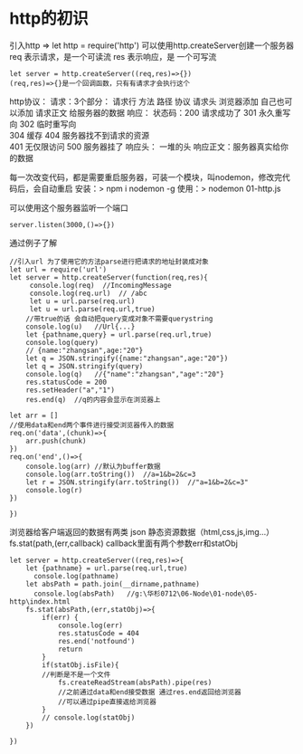 # http的初识
引入http => let http = require('http')
可以使用http.createServer创建一个服务器
req 表示请求，是一个可读流     res 表示响应，是 一个可写流

    let server = http.createServer((req,res)=>{})
    (req,res)=>{}是一个回调函数，只有有请求才会执行这个

http协议：
     请求：3个部分：
         请求行  方法  路径  协议
         请求头  浏览器添加 自己也可以添加
         请求正文  给服务器的数据
     响应：
         状态码：200 请求成功了
                 301 永久重写向 
                 302 临时重写向                  
                 304 缓存
                 404 服务器找不到请求的资源  
                 401 无仅限访问 
                 500 服务器挂了
         响应头： 一堆的头
         响应正文：服务器真实给你的数据
         
每一次改变代码，都是需要重启服务器，可装一个模块，叫nodemon，修改完代码后，会自动重启
 安装：> npm i nodemon -g
 使用：> nodemon 01-http.js
 
 可以使用这个服务器监听一个端口
  
    server.listen(3000,()=>{})
通过例子了解

    //引入url 为了使用它的方法parse进行把请求的地址封装成对象
    let url = require('url')
    let server = http.createServer(function(req,res){
         console.log(req)  //IncomingMessage
         console.log(req.url)  // /abc
         let u = url.parse(req.url)
         let u = url.parse(req.url,true)   
        //带true的话 会自动把query变成对象不需要querystring
        console.log(u)   //Url{...}
        let {pathname,query} = url.parse(req.url,true)
        console.log(query) 
        // {name:"zhangsan",age:"20"}
        let q = JSON.stringify({name:"zhangsan",age:"20"})
        let q = JSON.stringify(query)
        console.log(q)   //{"name":"zhangsan","age":"20"}
        res.statusCode = 200
        res.setHeader("a","1")
        res.end(q)  //q的内容会显示在浏览器上

    let arr = []
    //使用data和end两个事件进行接受浏览器传入的数据
    req.on('data',(chunk)=>{
        arr.push(chunk)
    })
    req.on('end',()=>{
        console.log(arr) //默认为buffer数据
        console.log(arr.toString())  //a=1&b=2&c=3
        let r = JSON.stringify(arr.toString())  //"a=1&b=2&c=3"
        console.log(r)
    })

    })
    
浏览器给客户端返回的数据有两类
json  静态资源数据（html,css,js,img...）
fs.stat(path,(err,callback)  callback里面有两个参数err和statObj

    let server = http.createServer((req,res)=>{
        let {pathname} = url.parse(req.url,true)
          console.log(pathname)
        let absPath = path.join(__dirname,pathname)
          console.log(absPath)   //g:\华杉0712\06-Node\01-node\05-http\index.html
        fs.stat(absPath,(err,statObj)=>{
            if(err) {
                console.log(err)
                res.statusCode = 404
                res.end('notfound')
                return 
            }
            if(statObj.isFile){
            //判断是不是一个文件
                fs.createReadStream(absPath).pipe(res)
                //之前通过data和end接受数据 通过res.end返回给浏览器
                //可以通过pipe直接返给浏览器
            }
            // console.log(statObj)
        })

    })
 